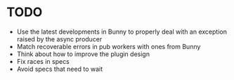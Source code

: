 # TODO

- Use the latest developments in Bunny to properly deal with an exception raised by the async producer
- Match recoverable errors in pub workers with ones from Bunny
- Think about how to improve the plugin design
- Fix races in specs
- Avoid specs that need to wait

